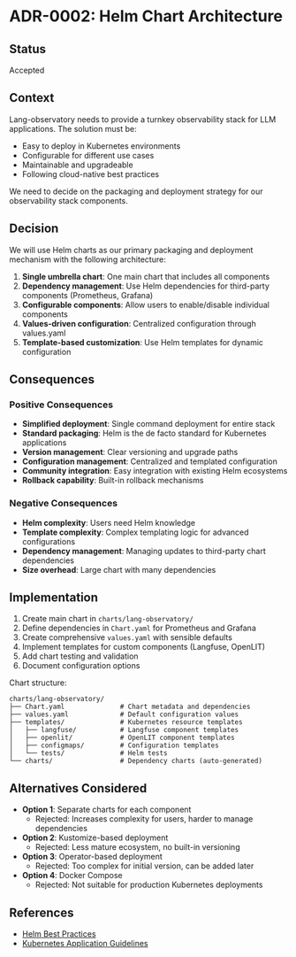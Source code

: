 # ADR-0002: Helm Chart Architecture

## Status

Accepted

## Context

Lang-observatory needs to provide a turnkey observability stack for LLM
applications. The solution must be:

- Easy to deploy in Kubernetes environments
- Configurable for different use cases
- Maintainable and upgradeable
- Following cloud-native best practices

We need to decide on the packaging and deployment strategy for our observability
stack components.

## Decision

We will use Helm charts as our primary packaging and deployment mechanism with
the following architecture:

1. **Single umbrella chart**: One main chart that includes all components
2. **Dependency management**: Use Helm dependencies for third-party components
   (Prometheus, Grafana)
3. **Configurable components**: Allow users to enable/disable individual
   components
4. **Values-driven configuration**: Centralized configuration through
   values.yaml
5. **Template-based customization**: Use Helm templates for dynamic
   configuration

## Consequences

### Positive Consequences

- **Simplified deployment**: Single command deployment for entire stack
- **Standard packaging**: Helm is the de facto standard for Kubernetes
  applications
- **Version management**: Clear versioning and upgrade paths
- **Configuration management**: Centralized and templated configuration
- **Community integration**: Easy integration with existing Helm ecosystems
- **Rollback capability**: Built-in rollback mechanisms

### Negative Consequences

- **Helm complexity**: Users need Helm knowledge
- **Template complexity**: Complex templating logic for advanced configurations
- **Dependency management**: Managing updates to third-party chart dependencies
- **Size overhead**: Large chart with many dependencies

## Implementation

1. Create main chart in `charts/lang-observatory/`
2. Define dependencies in `Chart.yaml` for Prometheus and Grafana
3. Create comprehensive `values.yaml` with sensible defaults
4. Implement templates for custom components (Langfuse, OpenLIT)
5. Add chart testing and validation
6. Document configuration options

Chart structure:

```
charts/lang-observatory/
├── Chart.yaml              # Chart metadata and dependencies
├── values.yaml             # Default configuration values
├── templates/              # Kubernetes resource templates
│   ├── langfuse/           # Langfuse component templates
│   ├── openlit/            # OpenLIT component templates
│   ├── configmaps/         # Configuration templates
│   └── tests/              # Helm tests
└── charts/                 # Dependency charts (auto-generated)
```

## Alternatives Considered

- **Option 1**: Separate charts for each component
  - Rejected: Increases complexity for users, harder to manage dependencies
- **Option 2**: Kustomize-based deployment
  - Rejected: Less mature ecosystem, no built-in versioning
- **Option 3**: Operator-based deployment
  - Rejected: Too complex for initial version, can be added later
- **Option 4**: Docker Compose
  - Rejected: Not suitable for production Kubernetes deployments

## References

- [Helm Best Practices](https://helm.sh/docs/chart_best_practices/)
- [Kubernetes Application Guidelines](https://kubernetes.io/docs/concepts/cluster-administration/manage-deployment/)
